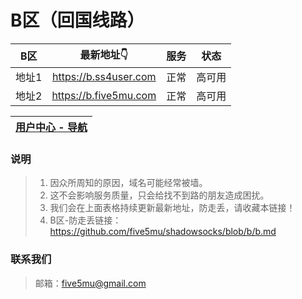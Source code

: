 # B区（回国线路）

| B区 | 最新地址👇 | 服务 | 状态 |
| :----: | :----: | :----: | :----: |
| 地址1 | https://b.ss4user.com | 正常 | 高可用 | 
| 地址2 | https://b.five5mu.com | 正常 | 高可用 | 

| [用户中心 - 导航](https://github.com/five5mu/shadowsocks/blob/rm/index.md)  |
| :----: |

### 说明

> 1. 因众所周知的原因，域名可能经常被墙。
> 2. 这不会影响服务质量，只会给找不到路的朋友造成困扰。
> 3. 我们会在上面表格持续更新最新地址，防走丢，请收藏本链接！
> 4. B区-防走丢链接：https://github.com/five5mu/shadowsocks/blob/b/b.md

### 联系我们

> 邮箱：five5mu@gmail.com
